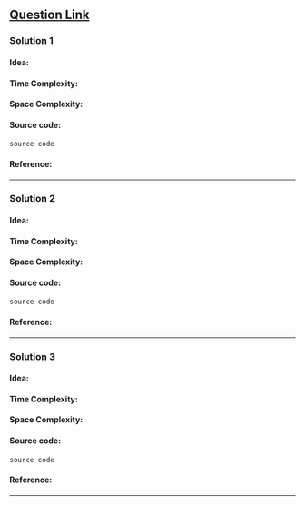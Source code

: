 ## [Question Link](https://leetcode.com/problems/majority-element/) 

### Solution 1
#### Idea:
#### Time Complexity:
#### Space Complexity:
#### Source code:
```
source code
```
#### Reference:

---

### Solution 2
#### Idea:
#### Time Complexity:
#### Space Complexity:
#### Source code:
```
source code
```
#### Reference:

---

### Solution 3
#### Idea:
#### Time Complexity:
#### Space Complexity:
#### Source code:
```
source code
```
#### Reference:

---

